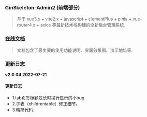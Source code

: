 ### GinSkeleton-Admin2 (前端部分)
> 基于 vue3.x + vite2.x + javascript + elementPlus + pinia + vue-router4.x + axios 等最新技术栈构建的全新后台管理系统.  


###  [在线文档](https://www.yuque.com/xiaofensinixidaouxiang/qmanaq/qmucb4)
> 文档包含了最主要的使用功能说明、界面效果图、演示地址等.

### 更新日志
**v2.0.04  2022-07-21**

####  更新日志
 - 1.tab页签标题过长时换行显示的小bug.
 - 2.子表（childrentable）修正细节。
 - 3.精简代码.
  
